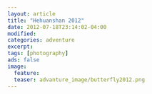 ```yaml
---
layout: article
title: "Hehuanshan 2012"
date: 2012-07-18T23:14:02-04:00
modified:
categories: adventure
excerpt:
tags: [photography]
ads: false
image:
  feature:
  teaser: advanture_image/butterfly2012.png
---
```

